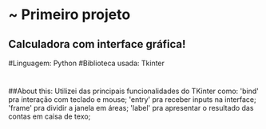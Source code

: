 # ~ Primeiro projeto

## Calculadora com interface gráfica!
#Linguagem: Python
#Biblioteca usada: Tkinter
#
##About this:
Utilizei das principais funcionalidades do TKinter como: 
'bind' pra interação com teclado e mouse; 
'entry' pra receber inputs na interface;
'frame' pra dividir a janela em áreas;
'label' pra apresentar o resultado das contas em caisa de texo;
